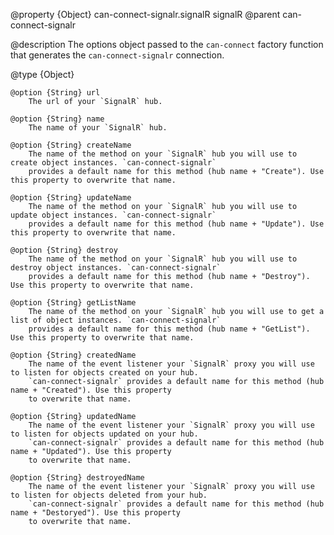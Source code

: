 @property {Object} can-connect-signalr.signalR signalR
@parent can-connect-signalr

@description The options object passed to the `can-connect` factory function that generates the 
`can-connect-signalr` connection.

@type {Object}

    @option {String} url
        The url of your `SignalR` hub.

    @option {String} name
        The name of your `SignalR` hub.

    @option {String} createName
        The name of the method on your `SignalR` hub you will use to create object instances. `can-connect-signalr`
        provides a default name for this method (hub name + "Create"). Use this property to overwrite that name.
        
    @option {String} updateName
        The name of the method on your `SignalR` hub you will use to update object instances. `can-connect-signalr`
        provides a default name for this method (hub name + "Update"). Use this property to overwrite that name. 
    
    @option {String} destroy
        The name of the method on your `SignalR` hub you will use to destroy object instances. `can-connect-signalr`
        provides a default name for this method (hub name + "Destroy"). Use this property to overwrite that name.
    
    @option {String} getListName
        The name of the method on your `SignalR` hub you will use to get a list of object instances. `can-connect-signalr`
        provides a default name for this method (hub name + "GetList"). Use this property to overwrite that name.
    
    @option {String} createdName
        The name of the event listener your `SignalR` proxy you will use to listen for objects created on your hub. 
        `can-connect-signalr` provides a default name for this method (hub name + "Created"). Use this property 
        to overwrite that name.
            
    @option {String} updatedName
        The name of the event listener your `SignalR` proxy you will use to listen for objects updated on your hub. 
        `can-connect-signalr` provides a default name for this method (hub name + "Updated"). Use this property 
        to overwrite that name.
            
    @option {String} destroyedName
        The name of the event listener your `SignalR` proxy you will use to listen for objects deleted from your hub. 
        `can-connect-signalr` provides a default name for this method (hub name + "Destoryed"). Use this property 
        to overwrite that name.